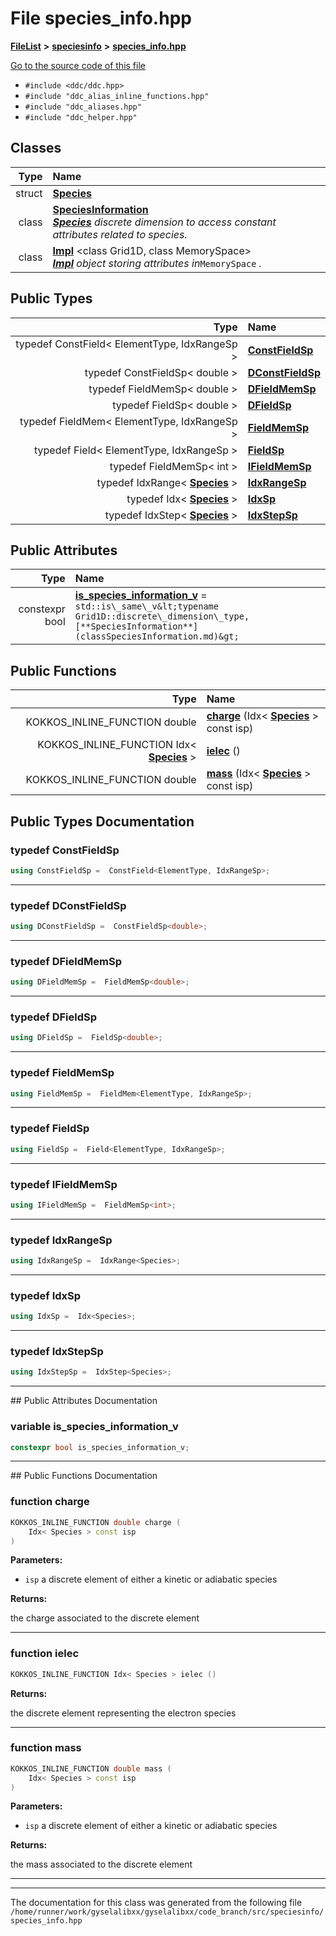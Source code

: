 

# File species\_info.hpp



[**FileList**](files.md) **>** [**speciesinfo**](dir_661be8452a62f1b4720eb6eb57123ae7.md) **>** [**species\_info.hpp**](species__info_8hpp.md)

[Go to the source code of this file](species__info_8hpp_source.md)



* `#include <ddc/ddc.hpp>`
* `#include "ddc_alias_inline_functions.hpp"`
* `#include "ddc_aliases.hpp"`
* `#include "ddc_helper.hpp"`















## Classes

| Type | Name |
| ---: | :--- |
| struct | [**Species**](structSpecies.md) <br> |
| class | [**SpeciesInformation**](classSpeciesInformation.md) <br>[_**Species**_](structSpecies.md) _discrete dimension to access constant attributes related to species._ |
| class | [**Impl**](classSpeciesInformation_1_1Impl.md) &lt;class Grid1D, class MemorySpace&gt;<br>[_**Impl**_](classSpeciesInformation_1_1Impl.md) _object storing attributes in_`MemorySpace` _._ |


## Public Types

| Type | Name |
| ---: | :--- |
| typedef ConstField&lt; ElementType, IdxRangeSp &gt; | [**ConstFieldSp**](#typedef-constfieldsp)  <br> |
| typedef ConstFieldSp&lt; double &gt; | [**DConstFieldSp**](#typedef-dconstfieldsp)  <br> |
| typedef FieldMemSp&lt; double &gt; | [**DFieldMemSp**](#typedef-dfieldmemsp)  <br> |
| typedef FieldSp&lt; double &gt; | [**DFieldSp**](#typedef-dfieldsp)  <br> |
| typedef FieldMem&lt; ElementType, IdxRangeSp &gt; | [**FieldMemSp**](#typedef-fieldmemsp)  <br> |
| typedef Field&lt; ElementType, IdxRangeSp &gt; | [**FieldSp**](#typedef-fieldsp)  <br> |
| typedef FieldMemSp&lt; int &gt; | [**IFieldMemSp**](#typedef-ifieldmemsp)  <br> |
| typedef IdxRange&lt; [**Species**](structSpecies.md) &gt; | [**IdxRangeSp**](#typedef-idxrangesp)  <br> |
| typedef Idx&lt; [**Species**](structSpecies.md) &gt; | [**IdxSp**](#typedef-idxsp)  <br> |
| typedef IdxStep&lt; [**Species**](structSpecies.md) &gt; | [**IdxStepSp**](#typedef-idxstepsp)  <br> |




## Public Attributes

| Type | Name |
| ---: | :--- |
|  constexpr bool | [**is\_species\_information\_v**](#variable-is_species_information_v)   = `std::is\_same\_v&lt;typename Grid1D::discrete\_dimension\_type, [**SpeciesInformation**](classSpeciesInformation.md)&gt;`<br> |
















## Public Functions

| Type | Name |
| ---: | :--- |
|  KOKKOS\_INLINE\_FUNCTION double | [**charge**](#function-charge) (Idx&lt; [**Species**](structSpecies.md) &gt; const isp) <br> |
|  KOKKOS\_INLINE\_FUNCTION Idx&lt; [**Species**](structSpecies.md) &gt; | [**ielec**](#function-ielec) () <br> |
|  KOKKOS\_INLINE\_FUNCTION double | [**mass**](#function-mass) (Idx&lt; [**Species**](structSpecies.md) &gt; const isp) <br> |




























## Public Types Documentation




### typedef ConstFieldSp 

```C++
using ConstFieldSp =  ConstField<ElementType, IdxRangeSp>;
```




<hr>



### typedef DConstFieldSp 

```C++
using DConstFieldSp =  ConstFieldSp<double>;
```




<hr>



### typedef DFieldMemSp 

```C++
using DFieldMemSp =  FieldMemSp<double>;
```




<hr>



### typedef DFieldSp 

```C++
using DFieldSp =  FieldSp<double>;
```




<hr>



### typedef FieldMemSp 

```C++
using FieldMemSp =  FieldMem<ElementType, IdxRangeSp>;
```




<hr>



### typedef FieldSp 

```C++
using FieldSp =  Field<ElementType, IdxRangeSp>;
```




<hr>



### typedef IFieldMemSp 

```C++
using IFieldMemSp =  FieldMemSp<int>;
```




<hr>



### typedef IdxRangeSp 

```C++
using IdxRangeSp =  IdxRange<Species>;
```




<hr>



### typedef IdxSp 

```C++
using IdxSp =  Idx<Species>;
```




<hr>



### typedef IdxStepSp 

```C++
using IdxStepSp =  IdxStep<Species>;
```




<hr>
## Public Attributes Documentation




### variable is\_species\_information\_v 

```C++
constexpr bool is_species_information_v;
```




<hr>
## Public Functions Documentation




### function charge 

```C++
KOKKOS_INLINE_FUNCTION double charge (
    Idx< Species > const isp
) 
```





**Parameters:**


* `isp` a discrete element of either a kinetic or adiabatic species 



**Returns:**

the charge associated to the discrete element 





        

<hr>



### function ielec 

```C++
KOKKOS_INLINE_FUNCTION Idx< Species > ielec () 
```





**Returns:**

the discrete element representing the electron species 





        

<hr>



### function mass 

```C++
KOKKOS_INLINE_FUNCTION double mass (
    Idx< Species > const isp
) 
```





**Parameters:**


* `isp` a discrete element of either a kinetic or adiabatic species 



**Returns:**

the mass associated to the discrete element 





        

<hr>

------------------------------
The documentation for this class was generated from the following file `/home/runner/work/gyselalibxx/gyselalibxx/code_branch/src/speciesinfo/species_info.hpp`

